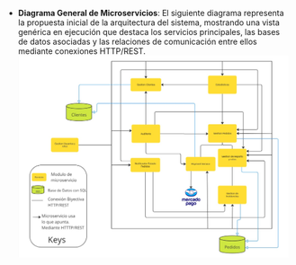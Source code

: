 - **Diagrama General de Microservicios**: El siguiente diagrama representa la propuesta inicial de la arquitectura del sistema, mostrando una vista genérica en ejecución que destaca los servicios principales, las bases de datos asociadas y las relaciones de comunicación entre ellos mediante conexiones HTTP/REST. ![Ver diagrama](Imagenes/Diagrama_Microservicios_generico.jpg)